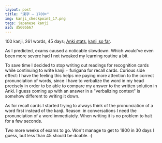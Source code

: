 ```yaml
---
layout: post
title: "漢字 — 1700+"
img: kanji_checkpoint_17.png
tags: japanese kanji
aid: d5605b67
---
```


100 kanji, 261 words, 45 days; [Anki stats](/assets/img/blog/anki_stats_150313.png), [kanji so far](/assets/dl/kanji_checkpoint_17).

As I predicted, exams caused a noticable slowdown. Which would've even been more severe had I not tweaked my learning routine a bit.

To save time I decided to stop writing out readings for recognition cards while continuing to write kanji + furigana for recall cards. Curious side effect: I have the feeling this helps me paying more attention to the correct pronunciation of words, since I have to verbalize the word in my head precisely in order to be able to compare my answer to the written solution in Anki. I guess coming up with an answer in a "verbalizing context" is somehow different to writing it down.

As for recall cards I started trying to always think of the pronunciation of a word first instead of the kanji. Reason: in conversations I need the pronunciation of a word immediately. When writing it is no problem to halt for a few seconds.


Two more weeks of exams to go. Won't manage to get to 1800 in 30 days I guess, but less than 45 should be doable. :)